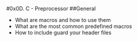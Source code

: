 #0x0D. C - Preprocessor
##General
* What are macros and how to use them
* What are the most common predefined macros
* How to include guard your header files
